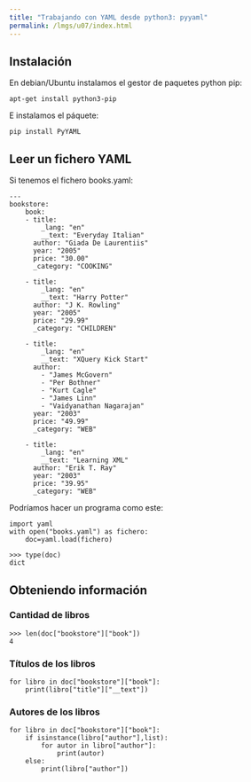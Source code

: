 ```yaml
---
title: "Trabajando con YAML desde python3: pyyaml"
permalink: /lmgs/u07/index.html
---
```


## Instalación

En debian/Ubuntu instalamos el gestor de paquetes python pip:

	apt-get install python3-pip

E instalamos el páquete:

	pip install PyYAML

## Leer un fichero YAML

Si tenemos el fichero books.yaml:

	---
	bookstore: 
  		book: 
	    - title: 
	        _lang: "en"
	        __text: "Everyday Italian"
	      author: "Giada De Laurentiis"
	      year: "2005"
	      price: "30.00"
	      _category: "COOKING"
	    
	    - title: 
	        _lang: "en"
	        __text: "Harry Potter"
	      author: "J K. Rowling"
	      year: "2005"
	      price: "29.99"
	      _category: "CHILDREN"
	    
	    - title: 
	        _lang: "en"
	        __text: "XQuery Kick Start"
	      author: 
	        - "James McGovern"
	        - "Per Bothner"
	        - "Kurt Cagle"
	        - "James Linn"
	        - "Vaidyanathan Nagarajan"
	      year: "2003"
	      price: "49.99"
	      _category: "WEB"
	    
	    - title: 
	        _lang: "en"
	        __text: "Learning XML"
	      author: "Erik T. Ray"
	      year: "2003"
	      price: "39.95"
	      _category: "WEB"

Podríamos hacer un programa como este:

	import yaml   
	with open("books.yaml") as fichero:
		doc=yaml.load(fichero)

	>>> type(doc)
	dict

## Obteniendo información

### Cantidad de libros

	>>> len(doc["bookstore"]["book"])
	4

### Títulos de los libros

	for libro in doc["bookstore"]["book"]:
   		print(libro["title"]["__text"])

### Autores de los libros

	for libro in doc["bookstore"]["book"]:
        if isinstance(libro["author"],list):
            for autor in libro["author"]:
                print(autor)
        else:
            print(libro["author"])

